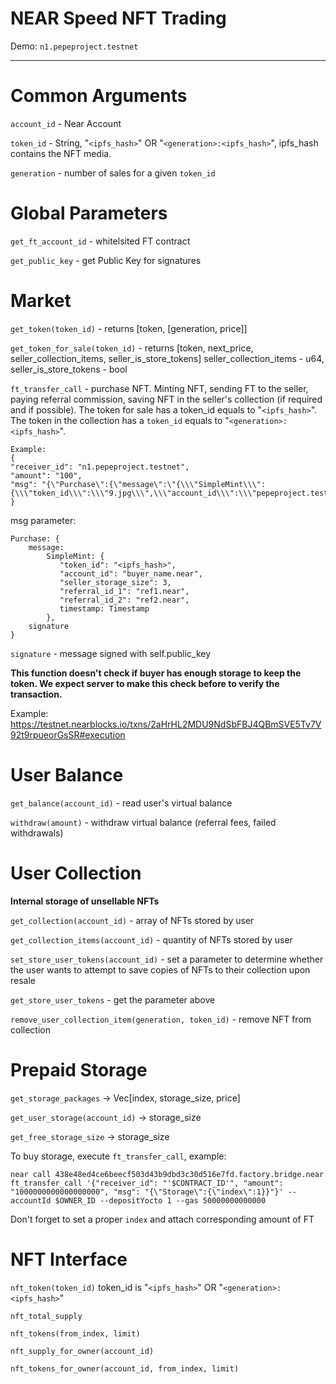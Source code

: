 NEAR Speed NFT Trading
======

Demo: `n1.pepeproject.testnet`

----
Common Arguments
===
`account_id` - Near Account

`token_id` - String, "`<ipfs_hash>`" OR "`<generation>:<ipfs_hash>`", ipfs_hash contains the NFT media.

`generation` - number of sales for a given `token_id`

Global Parameters
======

`get_ft_account_id` - whitelsited FT contract

`get_public_key` - get Public Key for signatures

Market
===

`get_token(token_id)` - returns [token, [generation, price]]

`get_token_for_sale(token_id)` - returns [token, next_price, seller_collection_items, seller_is_store_tokens]
seller_collection_items - u64, seller_is_store_tokens - bool

`ft_transfer_call` - purchase NFT. Minting NFT, sending FT to the seller, paying referral commission, saving NFT in the seller's collection (if required and if possible).
The token for sale has a token_id equals to "`<ipfs_hash>`". The token in the collection has a `token_id` equals to "`<generation>:<ipfs_hash>`".

````
Example:
{
"receiver_id": "n1.pepeproject.testnet",
"amount": "100",
"msg": "{\"Purchase\":{\"message\":\"{\\\"SimpleMint\\\":{\\\"token_id\\\":\\\"9.jpg\\\",\\\"account_id\\\":\\\"pepeproject.testnet\\\",\\\"seller_storage_size\\\":3,\\\"referral_id_1\\\":\\\"zavodil2.testnet\\\",\\\"referral_id_2\\\":null,\\\"timestamp\\\":1710796871868251000}}\",\"signature\":\"208c14a1b64479dc4a5496ede8331f0f58f73e91db268f27bed592b4c05b08cd1c006ac49eaf0e5caf1786b108a6907b62e11a9f20e5b11cbab92533f898030e\"}}"
}
````

msg parameter:
```
Purchase: {
    message:
        SimpleMint: {
           "token_id": "<ipfs_hash>",
           "account_id": "buyer_name.near",
           "seller_storage_size": 3,
           "referral_id_1": "ref1.near",
           "referral_id_2": "ref2.near",
           timestamp: Timestamp
        },
    signature
}
```
`signature` - message signed with self.public_key

**This function doesn't check if buyer has enough storage to keep the token. We expect server to make this check before to verify the transaction.**

Example: https://testnet.nearblocks.io/txns/2aHrHL2MDU9NdSbFBJ4QBmSVE5Tv7V92t9rpueorGsSR#execution

User Balance
======

`get_balance(account_id)` - read user's virtual balance

`withdraw(amount)` - withdraw virtual balance (referral fees, failed withdrawals)

User Collection
===

**Internal storage of unsellable NFTs**

`get_collection(account_id)` - array of NFTs stored by user

`get_collection_items(account_id)` - quantity of NFTs stored by user

`set_store_user_tokens(account_id)` - set a parameter to determine whether the user wants to attempt to save copies of NFTs to their collection upon resale

`get_store_user_tokens` - get the parameter above

`remove_user_collection_item(generation, token_id)` - remove NFT from collection

Prepaid Storage
====

`get_storage_packages` -> Vec[index, storage_size, price]

`get_user_storage(account_id)` -> storage_size

`get_free_storage_size` -> storage_size

To buy storage, execute `ft_transfer_call`, example:

```
near call 438e48ed4ce6beecf503d43b9dbd3c30d516e7fd.factory.bridge.near ft_transfer_call '{"receiver_id": "'$CONTRACT_ID'", "amount": "1000000000000000000", "msg": "{\"Storage\":{\"index\":1}}"}' --accountId $OWNER_ID --depositYocto 1 --gas 50000000000000
```
Don't forget to set a proper `index` and attach corresponding amount of FT

NFT Interface
===

`nft_token(token_id)` token_id is "`<ipfs_hash>`" OR "`<generation>:<ipfs_hash>`"

`nft_total_supply`

`nft_tokens(from_index, limit)`

`nft_supply_for_owner(account_id)`

`nft_tokens_for_owner(account_id, from_index, limit)`
